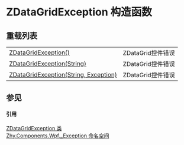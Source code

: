 # ZDataGridException 构造函数


## 重载列表
<table>
<tr>
<td><a href="419b680c-fc85-b65d-f38e-bac9be579d66">ZDataGridException()</a></td>
<td>ZDataGrid控件错误</td></tr>
<tr>
<td><a href="30ae727f-78a3-9b81-5eb7-42d8b5dbc300">ZDataGridException(String)</a></td>
<td>ZDataGrid控件错误</td></tr>
<tr>
<td><a href="c38d9f70-6551-4ee4-4c7a-d9dabb39ba36">ZDataGridException(String, Exception)</a></td>
<td>ZDataGrid控件错误</td></tr>
</table>

## 参见


#### 引用
<a href="5cd640ce-b267-ca95-07f3-a0e8e1e57b6c">ZDataGridException 类</a>  
<a href="c0f3a1a6-2cd2-7450-df9c-af92f3119106">Zhy.Components.Wpf._Exception 命名空间</a>  
